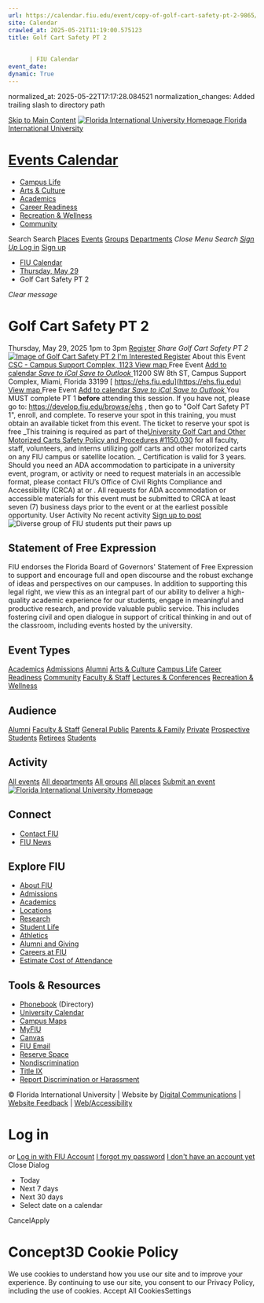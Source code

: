 ```yaml
---
url: https://calendar.fiu.edu/event/copy-of-golf-cart-safety-pt-2-9865/
site: Calendar
crawled_at: 2025-05-21T11:19:00.575123
title: Golf Cart Safety PT 2
    
    
      | FIU Calendar
event_date: 
dynamic: True
---
```

normalized_at: 2025-05-22T17:17:28.084521
normalization_changes: Added trailing slash to directory path

[Skip to Main Content](https://calendar.fiu.edu/event/copy-of-golf-cart-safety-pt-2-9865#main-content)
[![Florida International University Homepage](https://digicdn.fiu.edu/core/_assets/images/logo-top.png) Florida International University](https://www.fiu.edu)
# [Events Calendar ](https://calendar.fiu.edu/)
  * [Campus Life](https://calendar.fiu.edu/calendar?event_types%5B%5D=127595)
  * [Arts & Culture](https://calendar.fiu.edu/calendar?event_types%5B%5D=127590)
  * [Academics](https://calendar.fiu.edu/calendar?event_types%5B%5D=127582)
  * [Career Readiness](https://calendar.fiu.edu/calendar?event_types%5B%5D=127584)
  * [Recreation & Wellness](https://calendar.fiu.edu/calendar?event_types%5B%5D=127603)
  * [Community](https://calendar.fiu.edu/calendar?event_types%5B%5D=127601)


Search Search
[Places](https://calendar.fiu.edu/search/places) [Events](https://calendar.fiu.edu/calendar) [Groups](https://calendar.fiu.edu/search/groups) [Departments](https://calendar.fiu.edu/search/departments)
_Close Menu_
_Search_ [ _Sign Up_ ](https://calendar.fiu.edu/signup)
[Log in](https://calendar.fiu.edu/auth/shib_login?previous_url=https%3A%2F%2Fcalendar.fiu.edu%2Fevent%2Fcopy-of-golf-cart-safety-pt-2-9865) [Sign up](https://calendar.fiu.edu/signup)
  * [FIU Calendar](https://calendar.fiu.edu/)
  * [Thursday, May 29](https://calendar.fiu.edu/calendar/day/2025/5/29)
  * Golf Cart Safety PT 2


_Clear message_
# Golf Cart Safety PT 2
Thursday, May 29, 2025 1pm to 3pm 
[Register](https://calendar.fiu.edu/event/copy-of-golf-cart-safety-pt-2-9865)
_Share Golf Cart Safety PT 2_
[ ![Image of Golf Cart Safety PT 2](https://localist-images.azureedge.net/photos/42332684660036/card/ea7f501ef57f837d3cd86da5d27bd4f5f7287849.jpg) ](https://calendar.fiu.edu/photo/42332684660036)
[ I'm Interested ](https://calendar.fiu.edu/event/49366141094451/confirm?return=https%3A%2F%2Fcalendar.fiu.edu%2Fevent%2Fcopy-of-golf-cart-safety-pt-2-9865)
[Register](https://calendar.fiu.edu/event/copy-of-golf-cart-safety-pt-2-9865)
About this Event
[ CSC - Campus Support Complex, 1123 ](https://calendar.fiu.edu/csc) [View map ](https://calendar.fiu.edu/event/copy-of-golf-cart-safety-pt-2-9865#about_map) Free Event
[Add to calendar ](https://calendar.fiu.edu/event/copy-of-golf-cart-safety-pt-2-9865)
[ _Save to iCal_ ](https://calendar.fiu.edu/event/copy-of-golf-cart-safety-pt-2-9865.ics "Save to iCal") [ _Save to Outlook_ ](https://calendar.fiu.edu/event/copy-of-golf-cart-safety-pt-2-9865.ics "Save to Outlook")
11200 SW 8th ST, Campus Support Complex, Miami, Florida 33199
[ https://ehs.fiu.edu](https://ehs.fiu.edu)
[View map ](https://calendar.fiu.edu/event/copy-of-golf-cart-safety-pt-2-9865#about_map) Free Event
[Add to calendar ](https://calendar.fiu.edu/event/copy-of-golf-cart-safety-pt-2-9865)
[ _Save to iCal_ ](https://calendar.fiu.edu/event/copy-of-golf-cart-safety-pt-2-9865.ics "Save to iCal") [ _Save to Outlook_ ](https://calendar.fiu.edu/event/copy-of-golf-cart-safety-pt-2-9865.ics "Save to Outlook")
You MUST complete PT 1 **before** attending this session. If you have not, please go to: <https://develop.fiu.edu/browse/ehs> , then go to "Golf Cart Safety PT 1", enroll, and complete. To reserve your spot in this training, you must obtain an available ticket from this event. The ticket to reserve your spot is free _This training is required as part of the[University Golf Cart and Other Motorized Carts Safety Policy and Procedures #1150.030](https://policies.fiu.edu/policy/781) for all faculty, staff, volunteers, and interns utilizing golf carts and other motorized carts on any FIU campus or satellite location. _
Certification is valid for 3 years.
Should you need an ADA accommodation to participate in a university event, program, or activity or need to request materials in an accessible format, please contact FIU’s Office of Civil Rights Compliance and Accessibility (CRCA) at or . All requests for ADA accommodation or accessible materials for this event must be submitted to CRCA at least seven (7) business days prior to the event or at the earliest possible opportunity. 
User Activity
No recent activity
[Sign up to post](https://calendar.fiu.edu/auth/shib_login?previous_url=https%3A%2F%2Fcalendar.fiu.edu%2Fevent%2Fcopy-of-golf-cart-safety-pt-2-9865)
![Diverse group of FIU students put their paws up](https://www.fiu.edu/_assets/images/thumbnail-students-paw.jpg)
## Statement of Free Expression
FIU endorses the Florida Board of Governors' Statement of Free Expression to support and encourage full and open discourse and the robust exchange of ideas and perspectives on our campuses. In addition to supporting this legal right, we view this as an integral part of our ability to deliver a high-quality academic experience for our students, engage in meaningful and productive research, and provide valuable public service. This includes fostering civil and open dialogue in support of critical thinking in and out of the classroom, including events hosted by the university.
## Event Types
[Academics](https://calendar.fiu.edu/calendar?event_types%5B%5D=127582)
[Admissions](https://calendar.fiu.edu/calendar?event_types%5B%5D=127583)
[Alumni](https://calendar.fiu.edu/calendar?event_types%5B%5D=127589)
[Arts & Culture](https://calendar.fiu.edu/calendar?event_types%5B%5D=127590)
[Campus Life](https://calendar.fiu.edu/calendar?event_types%5B%5D=127595)
[Career Readiness](https://calendar.fiu.edu/calendar?event_types%5B%5D=127584)
[Community](https://calendar.fiu.edu/calendar?event_types%5B%5D=127601)
[Faculty & Staff](https://calendar.fiu.edu/calendar?event_types%5B%5D=127602)
[Lectures & Conferences](https://calendar.fiu.edu/calendar?event_types%5B%5D=127587)
[Recreation & Wellness](https://calendar.fiu.edu/calendar?event_types%5B%5D=127603)
## Audience
[Alumni](https://calendar.fiu.edu/calendar?event_types%5B%5D=121721)
[Faculty & Staff](https://calendar.fiu.edu/calendar?event_types%5B%5D=121720)
[General Public](https://calendar.fiu.edu/calendar?event_types%5B%5D=121722)
[Parents & Family](https://calendar.fiu.edu/calendar?event_types%5B%5D=36918157286658)
[Private](https://calendar.fiu.edu/calendar?event_types%5B%5D=129753)
[Prospective Students](https://calendar.fiu.edu/calendar?event_types%5B%5D=121723)
[Retirees](https://calendar.fiu.edu/calendar?event_types%5B%5D=37290279036119)
[Students](https://calendar.fiu.edu/calendar?event_types%5B%5D=121719)
## Activity
[All events](https://calendar.fiu.edu/search?what=events)
[All departments](https://calendar.fiu.edu/search/departments)
[All groups](https://calendar.fiu.edu/search?what=groups)
[All places](https://calendar.fiu.edu/search?what=places)
[Submit an event](https://calendar.fiu.edu/admin/events/new/basic-information)
[ ![Florida International University Homepage](https://digicdn.fiu.edu/core/_assets/images/footer-logo.svg) ](https://www.fiu.edu/)
## Connect
  * [Contact FIU](https://www.fiu.edu/about/contact-us/index.html)
  * [FIU News](https://news.fiu.edu/)


## Explore FIU
  * [About FIU](https://www.fiu.edu/about/index.html)
  * [Admissions](https://www.fiu.edu/admissions/index.html)
  * [Academics](https://www.fiu.edu/academics/index.html)
  * [Locations](https://www.fiu.edu/locations/index.html)
  * [Research](https://www.fiu.edu/research/index.html)
  * [Student Life](https://www.fiu.edu/student-life/index.html)
  * [Athletics](https://www.fiu.edu/athletics/index.html)
  * [Alumni and Giving](https://www.fiu.edu/alumni-and-giving/index.html)
  * [Careers at FIU](https://hr.fiu.edu/careers/)
  * [Estimate Cost of Attendance](https://onestop.fiu.edu/finances/estimate-your-costs/)


## Tools & Resources
  * [Phonebook](https://phonebook.fiu.edu) (Directory)
  * [University Calendar](https://calendar.fiu.edu/)
  * [Campus Maps](https://campusmaps.fiu.edu/)
  * [MyFIU](https://my.fiu.edu/)
  * [Canvas](https://canvas.fiu.edu)
  * [FIU Email](http://mail.fiu.edu/)
  * [Reserve Space](https://reservespace.fiu.edu/make-reservation/)
  * [Nondiscrimination](https://ace.fiu.edu/civil-rights-and-accessibility/harassment-and-discrimination/)
  * [Title IX](https://ace.fiu.edu/title-ix/)
  * [Report Discrimination or Harassment](https://report.fiu.edu/)


© Florida International University  | Website by [Digital Communications](https://stratcomm.fiu.edu/digital-print/websites/) | [Website Feedback](https://webforms.fiu.edu/view.php?id=370774&element_5=https://calendar.fiu.edu/https://calendar.fiu.edu/) | [Web/Accessibility](https://accessibility.fiu.edu/)
# Log in
or
[Log in with FIU Account](https://calendar.fiu.edu/auth/shib_login?previous_url=https%3A%2F%2Fcalendar.fiu.edu%2Fevent%2Fcopy-of-golf-cart-safety-pt-2-9865)
[I forgot my password](https://calendar.fiu.edu/auth/forgot) [I don't have an account yet](https://calendar.fiu.edu/signup)
Close Dialog
  * Today
  * Next 7 days
  * Next 30 days
  * Select date on a calendar


CancelApply
# Concept3D Cookie Policy
We use cookies to understand how you use our site and to improve your experience. By continuing to use our site, you consent to our Privacy Policy, including the use of cookies. 
Accept All CookiesSettings

